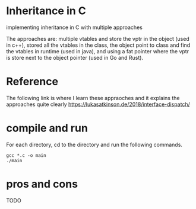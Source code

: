 # Inheritance in C
implementing inheritance in C with multiple approaches

The approaches are:
multiple vtables and store the vptr in the object (used in c++), stored all the vtables in the class, the object point to class and find the vtables in runtime (used in java), and using a fat pointer where the vptr is store next to the object pointer (used in Go and Rust).

# Reference
The following link is where I learn these appraoches and it explains the approaches quite clearly
https://lukasatkinson.de/2018/interface-dispatch/

# compile and run
For each directory, cd to the directory and run the following commands.
```
gcc *.c -o main
./main
```

# pros and cons
TODO
